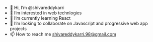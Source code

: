- 👋 Hi, I’m @shivareddykarri
- 👀 I’m interested in web technlogies
- 🌱 I’m currently learning React 
- 💞️ I’m looking to collaborate on Javascript and progressive web app projects
- 📫 How to reach me shivareddykarri.98@gmail.com

<!---
shivareddykarri/shivareddykarri is a ✨ special ✨ repository because its `README.md` (this file) appears on your GitHub profile.
You can click the Preview link to take a look at your changes.
--->
